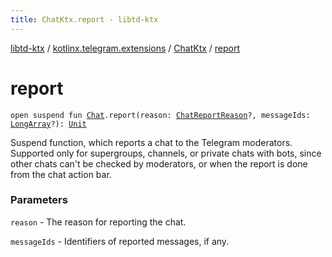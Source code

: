 ```yaml
---
title: ChatKtx.report - libtd-ktx
---
```


[libtd-ktx](../../index.html) / [kotlinx.telegram.extensions](../index.html) / [ChatKtx](index.html) / [report](./report.html)

# report

`open suspend fun `[`Chat`](https://tdlibx.github.io/td/docs/org/drinkless/td/libcore/telegram/TdApi.Chat.html)`.report(reason: `[`ChatReportReason`](https://tdlibx.github.io/td/docs/org/drinkless/td/libcore/telegram/TdApi.ChatReportReason.html)`?, messageIds: `[`LongArray`](https://kotlinlang.org/api/latest/jvm/stdlib/kotlin/-long-array/index.html)`?): `[`Unit`](https://kotlinlang.org/api/latest/jvm/stdlib/kotlin/-unit/index.html)

Suspend function, which reports a chat to the Telegram moderators. Supported only for
supergroups, channels, or private chats with bots, since other chats can't be checked by
moderators, or when the report is done from the chat action bar.

### Parameters

`reason` - The reason for reporting the chat.

`messageIds` - Identifiers of reported messages, if any.